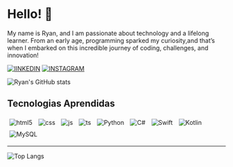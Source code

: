 # **Hello**! 👋

My name is Ryan, and I am passionate about technology and a lifelong learner. From an early age, programming sparked my curiosity,and that’s when I embarked on this incredible journey of coding, challenges, and innovation!

[![lINKEDIN](https://img.shields.io/badge/LinkedIn-0077B5?style=for-the-badge&logo=linkedin&logoColor=white)](https://www.linkedin.com/in/FerRyan)
[![INSTAGRAM](https://img.shields.io/badge/Instagram-E4405F?style=for-the-badge&logo=instagram&logoColor=white)](https://www.instagram.com/i_ryan_ferreira?igsh=MTVweHgyM2p1Ym1wcA%3D%3D&utm_source=qr)

![Ryan's GitHub stats](https://github-readme-stats.vercel.app/api?username=ferreiraryan&show_icons=true&theme=dracula)

## Tecnologias Aprendidas 
<img align="center" alt="html5" src="https://camo.githubusercontent.com/10c7a8fa2cf317cc7c4af6f13efac086a9f0ea010f0dfc746c94e5cde310b339/68747470733a2f2f696d672e736869656c64732e696f2f62616467652f48544d4c352d4533344632363f7374796c653d666f722d7468652d6261646765266c6f676f3d68746d6c35266c6f676f436f6c6f723d7768697465" style="padding: 5px;">
<img align="center" alt="css" src="https://camo.githubusercontent.com/001d4637c08910acf414f12a1682879a1f99867f6f9a3550f0541e7d03dd34a2/68747470733a2f2f696d672e736869656c64732e696f2f62616467652f435353332d3135373242363f7374796c653d666f722d7468652d6261646765266c6f676f3d63737333266c6f676f436f6c6f723d7768697465" style="padding: 5px;">
<img align="center" alt="js" src="https://camo.githubusercontent.com/b50d4b5449ac9bed0fc02238425fd56db93011d5019563595023ff0bb1a02162/68747470733a2f2f696d672e736869656c64732e696f2f62616467652f4a6176615363726970742d4637444631453f7374796c653d666f722d7468652d6261646765266c6f676f3d6a617661736372697074266c6f676f436f6c6f723d626c61636b" style="padding: 5px;">
<img align="center" alt="ts" src="https://camo.githubusercontent.com/8e77945348567678f7ac7879dfb294400492ed429d16392c98db21a7c00934d2/68747470733a2f2f696d672e736869656c64732e696f2f62616467652f547970655363726970742d3030374143433f7374796c653d666f722d7468652d6261646765266c6f676f3d74797065736372697074266c6f676f436f6c6f723d7768697465" style="padding: 5px;">
<img align="center" alt="Python" src="https://img.shields.io/badge/Python-3776AB?style=for-the-badge&logo=python&logoColor=white" style="padding: 5px;">
<img align="center" alt="C#" src="https://img.shields.io/badge/C%23-239120?style=for-the-badge&logo=c-sharp&logoColor=white" style="padding: 5px;">
<img align="center" alt="Swift" src="https://img.shields.io/badge/Swift-FA7343?style=for-the-badge&logo=swift&logoColor=white" style="padding: 5px;">
<img align="center" alt="Kotlin" src="https://img.shields.io/badge/Kotlin-0095D5?&style=for-the-badge&logo=kotlin&logoColor=white" style="padding: 5px;">
<img align="center" alt="MySQL" src="https://img.shields.io/badge/MySQL-00000F?style=for-the-badge&logo=mysql&logoColor=white" style="padding: 5px;">
</br>

----

![Top Langs](https://github-readme-stats.vercel.app/api/top-langs/?username=ferreiraryan&size_weight=0.5&count_weight=0.5)
